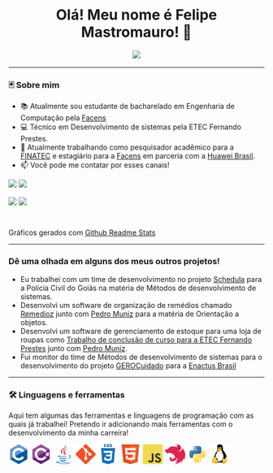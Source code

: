 <h1 align=center>Olá! Meu nome é Felipe Mastromauro! 👋</h1>

<div align="center">
  <img src="https://media.tenor.com/pBhLGoicbhsAAAAi/ralsei-ralsei-spin.gif" />
</div>

---

### 🃏 Sobre mim
- 📚 Atualmente sou estudante de bacharelado em Engenharia de Computação pela [Facens](https://facens.br/)
- 💻 Técnico em Desenvolvimento de sistemas pela ETEC Fernando Prestes.
- 🦾 Atualmente trabalhando como pesquisador acadêmico para a [FINATEC](https://www.finatec.org.br/) e estagiário para a [Facens](https://facens.br/) em parceria com a [Huawei Brasil](https://www.huawei.com/br/).
- 📫 Você pode me contatar por esses canais!

<a href="mailto:fe03mastromauro@gmail.com?subject=Olá%Felipe"><img src="https://img.shields.io/badge/gmail-%23D14836.svg?&style=for-the-badge&logo=gmail&logoColor=white" height=25 /></a> 
<a href="https://www.linkedin.com/in/felipemastromauro/"><img src="https://img.shields.io/badge/linkedin-%230077B5.svg?&style=for-the-badge&logo=linkedin&logoColor=white" height=25></a>

<div>
  <img height=200 align="center" src="https://github-readme-stats.vercel.app/api?username=MastroCoder&theme=merko" />
  <img height=200 align="center" src="https://github-readme-stats.vercel.app/api/top-langs/?username=MastroCoder&hide=java,html&layout=compact&theme=merko" />
</div>

&nbsp;

Gráficos gerados com [Github Readme Stats](https://github.com/anuraghazra/github-readme-stats)

---

### Dê uma olhada em alguns dos meus outros projetos!

- Eu trabalhei com um time de desenvolvimento no projeto [Schedula](https://fga-eps-mds.github.io/2022-2-Schedula-Doc/) para a Polícia Civil do Goiás na matéria de Métodos de desenvolvimento de sistemas.
- Desenvolvi um software de organização de remédios chamado [Remedioz](https://github.com/PedroFMuniz/Remedioz_MPOO) junto com [Pedro Muniz](https://github.com/PedroFMuniz) para a matéria de Orientação a objetos.
- Desenvolvi um software de gerenciamento de estoque para uma loja de roupas como [Trabalho de conclusão de curso para a ETEC Fernando Prestes](https://github.com/MastroCoder/IreneApp) junto com [Pedro Muniz](https://github.com/PedroFMuniz).
- Fui monitor do time de Métodos de desenvolvimento de sistemas para o desenvolvimento do projeto [GEROCuidado](https://fga-eps-mds.github.io/2023-2-GEROcuidado-Doc/) para a [Enactus Brasil](https://br.linkedin.com/company/enactus-brasil)

---

### :hammer_and_wrench: Linguagens e ferramentas

Aqui tem algumas das ferramentas e linguagens de programação com as quais já trabalhei! Pretendo ir adicionando mais ferramentas com o desenvolvimento da minha carreira!

<div>
  <img src="https://github.com/devicons/devicon/blob/master/icons/c/c-original.svg" title="C" **alt="C" witdh="40" height="40" />
  <img src="https://github.com/devicons/devicon/blob/master/icons/csharp/csharp-original.svg" title="C Sharp" **alt="C Sharp" witdh="40" height="40" />
  <img src="https://github.com/devicons/devicon/blob/master/icons/java/java-original.svg" title="Java" **alt="Java" witdh="40" height="40" />
  <img src="https://github.com/devicons/devicon/blob/master/icons/git/git-original.svg" title="Git" **alt="Git" witdh="40" height="40" />
  <img src="https://github.com/devicons/devicon/blob/master/icons/css3/css3-plain-wordmark.svg"  title="CSS3" alt="CSS" width="40" height="40"/>
  <img src="https://github.com/devicons/devicon/blob/master/icons/html5/html5-original.svg" title="HTML5" alt="HTML" width="40" height="40"/>
  <img src="https://github.com/devicons/devicon/blob/master/icons/javascript/javascript-original.svg" title="JavaScript" alt="JavaScript" width="40" height="40"/>
  <img src="https://github.com/devicons/devicon/blob/master/icons/nestjs/nestjs-original.svg" title="Nest.js" alt="Nest.js" width="40" height="40"/>
  <img src="https://github.com/devicons/devicon/blob/master/icons/python/python-original.svg" title="Python" alt="Python" width="40" height="40"/>
  <img src="https://github.com/devicons/devicon/blob/master/icons/linux/linux-original.svg" title="Linux" alt="Linux" width="40" height="40"/>
</div>
